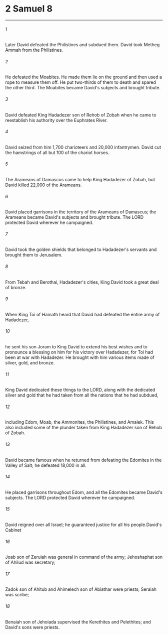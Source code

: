 # 2 Samuel 8
***



###### 1 
Later David defeated the Philistines and subdued them. David took Metheg Ammah from the Philistines. 

###### 2 
He defeated the Moabites. He made them lie on the ground and then used a rope to measure them off. He put two-thirds of them to death and spared the other third. The Moabites became David's subjects and brought tribute. 

###### 3 
David defeated King Hadadezer son of Rehob of Zobah when he came to reestablish his authority over the Euphrates River. 

###### 4 
David seized from him 1,700 charioteers and 20,000 infantrymen. David cut the hamstrings of all but 100 of the chariot horses. 

###### 5 
The Arameans of Damascus came to help King Hadadezer of Zobah, but David killed 22,000 of the Arameans. 

###### 6 
David placed garrisons in the territory of the Arameans of Damascus; the Arameans became David's subjects and brought tribute. The LORD protected David wherever he campaigned. 

###### 7 
David took the golden shields that belonged to Hadadezer's servants and brought them to Jerusalem. 

###### 8 
From Tebah and Berothai, Hadadezer's cities, King David took a great deal of bronze. 

###### 9 
When King Toi of Hamath heard that David had defeated the entire army of Hadadezer, 

###### 10 
he sent his son Joram to King David to extend his best wishes and to pronounce a blessing on him for his victory over Hadadezer, for Toi had been at war with Hadadezer. He brought with him various items made of silver, gold, and bronze. 

###### 11 
King David dedicated these things to the LORD, along with the dedicated silver and gold that he had taken from all the nations that he had subdued, 

###### 12 
including Edom, Moab, the Ammonites, the Philistines, and Amalek. This also included some of the plunder taken from King Hadadezer son of Rehob of Zobah. 

###### 13 
David became famous when he returned from defeating the Edomites in the Valley of Salt; he defeated 18,000 in all. 

###### 14 
He placed garrisons throughout Edom, and all the Edomites became David's subjects. The LORD protected David wherever he campaigned. 

###### 15 
David reigned over all Israel; he guaranteed justice for all his people.David's Cabinet 

###### 16 
Joab son of Zeruiah was general in command of the army; Jehoshaphat son of Ahilud was secretary; 

###### 17 
Zadok son of Ahitub and Ahimelech son of Abiathar were priests; Seraiah was scribe; 

###### 18 
Benaiah son of Jehoiada supervised the Kerethites and Pelethites; and David's sons were priests.
